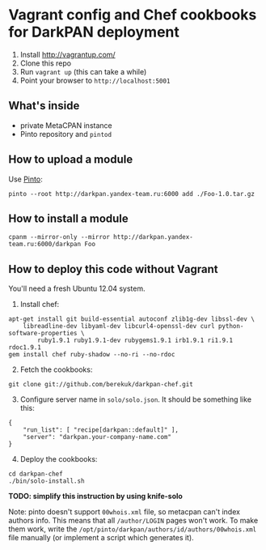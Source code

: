 # Vagrant config and Chef cookbooks for DarkPAN deployment

1. Install http://vagrantup.com/
2. Clone this repo
2. Run `vagrant up` (this can take a while)
4. Point your browser to `http://localhost:5001`

## What's inside

* private MetaCPAN instance
* Pinto repository and `pintod`

## How to upload a module

Use [Pinto](https://metacpan.org/module/Pinto::Manual::Introduction):

```
pinto --root http://darkpan.yandex-team.ru:6000 add ./Foo-1.0.tar.gz
```

## How to install a module

```
cpanm --mirror-only --mirror http://darkpan.yandex-team.ru:6000/darkpan Foo
```

## How to deploy this code without Vagrant

You'll need a fresh Ubuntu 12.04 system.

1. Install chef:

```
apt-get install git build-essential autoconf zlib1g-dev libssl-dev \
    libreadline-dev libyaml-dev libcurl4-openssl-dev curl python-software-properties \
        ruby1.9.1 ruby1.9.1-dev rubygems1.9.1 irb1.9.1 ri1.9.1 rdoc1.9.1
gem install chef ruby-shadow --no-ri --no-rdoc
```

2. Fetch the cookbooks:

```
git clone git://github.com/berekuk/darkpan-chef.git
```

3. Configure server name in `solo/solo.json`. It should be something like this:
```
{
    "run_list": [ "recipe[darkpan::default]" ],
    "server": "darkpan.your-company-name.com"
}
```

4. Deploy the cookbooks:
```
cd darkpan-chef
./bin/solo-install.sh
```

**TODO: simplify this instruction by using knife-solo**

Note: pinto doesn't support `00whois.xml` file, so metacpan can't index authors info. This means that all `/author/LOGIN` pages won't work.
To make them work, write the `/opt/pinto/darkpan/authors/id/authors/00whois.xml` file manually (or implement a script which generates it).
